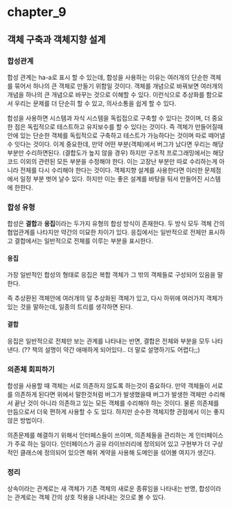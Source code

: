 # chapter_9
## 객체 구축과 객체지향 설계

### 합성관계

합성 관계는 ha-a로 표시 할 수 있는데, 합성을 사용하는 이유는 여러개의 단순한 객체를 묶어서 하나의 큰 객체로 만들기 위함일 것이다. 객체를 개념으로 바꿔보면 여러개의 개념을 하나의 큰 개념으로 바꾸는 것으로 이해할 수 있다. 이런식으로 추상화를 함으로서 우리는 문제를 더 단순히 할 수 있고, 의사소통을 쉽게 할 수 있다.

합성을 사용하면 시스템과 자식 시스템을 독립접으로 구축할 수 있다는 것이며, 더 중요한 점은 독립적으로 테스트하고 유지보수를 할 수 있다는 것이다. 즉 객체가 만들어질때 안에 있는 단순한 객체를 독립적으로 구축하고 테스트가 가능하다는 것이며 따로 떼어낼수 잇다는 것이다. 이게 중요한데, 만약 어떤 부분(객체)에서 버그가 났다면 우리는 해당 부분만 수리하면된다. (결합도가 높지 않을 경우) 하지만 구조적 프로그래밍에서는 해당 코드 이외의 관련된 모든 부분을 수정해야 한다. 이는 고장난 부분만 따로 수리하는게 아니라 전체를 다시 수리해야 한다는 것이다. 객체지향 설계를 사용한다면 이러한 문제점에서 일정 부분 벗어 날수 있다. 하지만 이는 좋은 설계를 바탕을 둬서 만들어진 시스템에 한한다.

### 합성 유형

합성은 **결합**과 **응집**이라는 두가지 유형의 합성 방식이 존재한다. 두 방식 모두 객체 간의 협업관계를 나타지만 약간의 미묘한 차이가 있다. 응집에서는 일반적으로 전체만 표시하고 결합에서는 일반적으로 전체를 이루는 부분을 표시한다.

#### 응집

가장 일반적인 합성의 형태로 응집은 복합 객체가 그 밖의 객체들로 구성되어 있음을 말한다.

즉 추상환된 객체안에 여러개의 덜 추상화된 객체가 있고, 다시 하위에 여러가지 객체가 있는 것을 말하는데, 일종의 트리를 생각하면 된다.

#### 결합

응집은 일반적으로 전체만 보는 관계를 나타내는 반면, 결합은 전체와 부분을 모두 나타낸다. (?? 책의 설명이 약간 애매하게 되어있다.. 더 말로 설명하기도 어렵다;;)

### 의존체 회피하기

합성을 사용할 때 객체는 서로 의존하지 않도록 하는것이 중요하다. 만약 객체들이 서로를 의존하게 된다면 위에서 말한것처럼 버그가 발생했을때 버그가 발생한 객체만 수리해서 끝난 것이 아니라 의존하고 있는 모든 객체를 수리해야 하는 것이다. 물론 의존체를 만듬으로서 더욱 편하게 사용할 수 도 있다. 하지만 순수한 객체지향 관점에서 이는 좋지 않은 방법이다.

의존문제를 해결하기 위해서 인터페스들이 쓰이며, 의존체들을 관리하는 게 인터페이스가 주로 하는 일이다. 인터페이스가 공유 라이브러리에 정의되어 있고 구현부가 더 구상적인 클래스에 정의되어 있으면 해위 계약을 사용해 도메인을 섞어볼 여지가 생긴다.

### 정리

상속이라는 관계로는 새 객체가 기존 객체의 새로운 종류임을 나타내는 반명, 합성이라는 관계로는 객체 간의 상호 작용을 나타내는 것으로 볼 수 있다. 